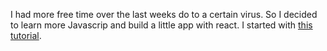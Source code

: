 I had more free time over the last weeks do to a certain virus. So I decided to learn more Javascrip and build a little app with react. I started with [this tutorial](https://youtu.be/3lnuRtoLvwc?list=PLRD1Niz0lz1vUgS6zW0VZiAeF4EWWlfev).